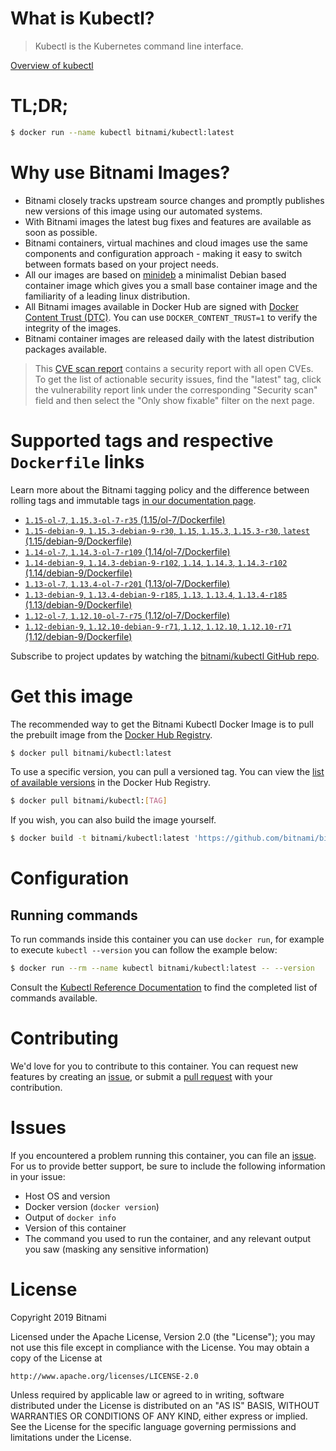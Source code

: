 
# What is Kubectl?

> Kubectl is the Kubernetes command line interface.

[Overview of kubectl](https://kubernetes.io/docs/reference/kubectl/overview/)

# TL;DR;

```bash
$ docker run --name kubectl bitnami/kubectl:latest
```

# Why use Bitnami Images?

* Bitnami closely tracks upstream source changes and promptly publishes new versions of this image using our automated systems.
* With Bitnami images the latest bug fixes and features are available as soon as possible.
* Bitnami containers, virtual machines and cloud images use the same components and configuration approach - making it easy to switch between formats based on your project needs.
* All our images are based on [minideb](https://github.com/bitnami/minideb) a minimalist Debian based container image which gives you a small base container image and the familiarity of a leading linux distribution.
* All Bitnami images available in Docker Hub are signed with [Docker Content Trust (DTC)](https://docs.docker.com/engine/security/trust/content_trust/). You can use `DOCKER_CONTENT_TRUST=1` to verify the integrity of the images.
* Bitnami container images are released daily with the latest distribution packages available.


> This [CVE scan report](https://quay.io/repository/bitnami/kubectl?tab=tags) contains a security report with all open CVEs. To get the list of actionable security issues, find the "latest" tag, click the vulnerability report link under the corresponding "Security scan" field and then select the "Only show fixable" filter on the next page.

# Supported tags and respective `Dockerfile` links

Learn more about the Bitnami tagging policy and the difference between rolling tags and immutable tags [in our documentation page](https://docs.bitnami.com/containers/how-to/understand-rolling-tags-containers/).


* [`1.15-ol-7`, `1.15.3-ol-7-r35` (1.15/ol-7/Dockerfile)](https://github.com/bitnami/bitnami-docker-kubectl/blob/1.15.3-ol-7-r35/1.15/ol-7/Dockerfile)
* [`1.15-debian-9`, `1.15.3-debian-9-r30`, `1.15`, `1.15.3`, `1.15.3-r30`, `latest` (1.15/debian-9/Dockerfile)](https://github.com/bitnami/bitnami-docker-kubectl/blob/1.15.3-debian-9-r30/1.15/debian-9/Dockerfile)
* [`1.14-ol-7`, `1.14.3-ol-7-r109` (1.14/ol-7/Dockerfile)](https://github.com/bitnami/bitnami-docker-kubectl/blob/1.14.3-ol-7-r109/1.14/ol-7/Dockerfile)
* [`1.14-debian-9`, `1.14.3-debian-9-r102`, `1.14`, `1.14.3`, `1.14.3-r102` (1.14/debian-9/Dockerfile)](https://github.com/bitnami/bitnami-docker-kubectl/blob/1.14.3-debian-9-r102/1.14/debian-9/Dockerfile)
* [`1.13-ol-7`, `1.13.4-ol-7-r201` (1.13/ol-7/Dockerfile)](https://github.com/bitnami/bitnami-docker-kubectl/blob/1.13.4-ol-7-r201/1.13/ol-7/Dockerfile)
* [`1.13-debian-9`, `1.13.4-debian-9-r185`, `1.13`, `1.13.4`, `1.13.4-r185` (1.13/debian-9/Dockerfile)](https://github.com/bitnami/bitnami-docker-kubectl/blob/1.13.4-debian-9-r185/1.13/debian-9/Dockerfile)
* [`1.12-ol-7`, `1.12.10-ol-7-r75` (1.12/ol-7/Dockerfile)](https://github.com/bitnami/bitnami-docker-kubectl/blob/1.12.10-ol-7-r75/1.12/ol-7/Dockerfile)
* [`1.12-debian-9`, `1.12.10-debian-9-r71`, `1.12`, `1.12.10`, `1.12.10-r71` (1.12/debian-9/Dockerfile)](https://github.com/bitnami/bitnami-docker-kubectl/blob/1.12.10-debian-9-r71/1.12/debian-9/Dockerfile)

Subscribe to project updates by watching the [bitnami/kubectl GitHub repo](https://github.com/bitnami/bitnami-docker-kubectl).

# Get this image

The recommended way to get the Bitnami Kubectl Docker Image is to pull the prebuilt image from the [Docker Hub Registry](https://hub.docker.com/r/bitnami/kubectl).

```bash
$ docker pull bitnami/kubectl:latest
```

To use a specific version, you can pull a versioned tag. You can view the [list of available versions](https://hub.docker.com/r/bitnami/kubectl/tags/) in the Docker Hub Registry.

```bash
$ docker pull bitnami/kubectl:[TAG]
```

If you wish, you can also build the image yourself.

```bash
$ docker build -t bitnami/kubectl:latest 'https://github.com/bitnami/bitnami-docker-kubectl.git#master:1.15/debian-9'
```

# Configuration

## Running commands

To run commands inside this container you can use `docker run`, for example to execute `kubectl --version` you can follow the example below:

```bash
$ docker run --rm --name kubectl bitnami/kubectl:latest -- --version
```

Consult the [Kubectl Reference Documentation](https://kubernetes.io/docs/reference/generated/kubectl/kubectl-commands) to find the completed list of commands available.

# Contributing

We'd love for you to contribute to this container. You can request new features by creating an [issue](https://github.com/bitnami/bitnami-docker-kubectl/issues), or submit a [pull request](https://github.com/bitnami/bitnami-docker-kubectl/pulls) with your contribution.

# Issues

If you encountered a problem running this container, you can file an [issue](https://github.com/bitnami/bitnami-docker-kubectl/issues). For us to provide better support, be sure to include the following information in your issue:

- Host OS and version
- Docker version (`docker version`)
- Output of `docker info`
- Version of this container
- The command you used to run the container, and any relevant output you saw (masking any sensitive information)

# License

Copyright 2019 Bitnami

Licensed under the Apache License, Version 2.0 (the "License");
you may not use this file except in compliance with the License.
You may obtain a copy of the License at

    http://www.apache.org/licenses/LICENSE-2.0

Unless required by applicable law or agreed to in writing, software
distributed under the License is distributed on an "AS IS" BASIS,
WITHOUT WARRANTIES OR CONDITIONS OF ANY KIND, either express or implied.
See the License for the specific language governing permissions and
limitations under the License.
